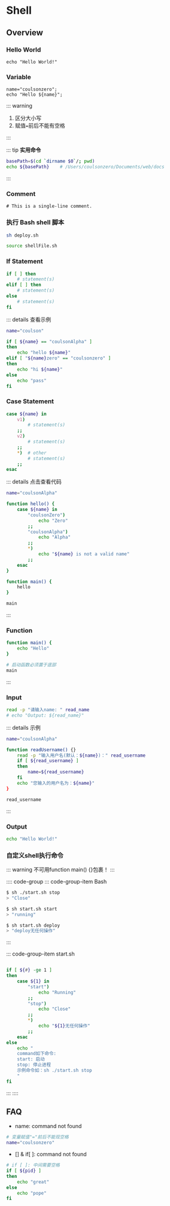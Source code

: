 # Shell

## Overview

### Hello World

```shell
echo "Hello World!"
```

### Variable

```shell
name="coulsonzero";
echo "Hello ${name}";
```

::: warning

1. 区分大小写
2. 赋值`=`前后不能有空格

:::

::: tip
**实用命令**

```sh
basePath=$(cd `dirname $0`/; pwd)
echo ${basePath}    # /Users/coulsonzero/Documents/web/docs
```

:::
### Comment

```shell
# This is a single-line comment.
```

### 执行 Bash shell 脚本

```sh
sh deploy.sh
```

```sh
source shellFile.sh
```

### If Statement

```sh
if [ ] then
    # statement(s)
elif [ ] then
    # statement(s)
else
    # statement(s)
fi
```

::: details 查看示例

```sh
name="coulson"

if [ ${name} == "coulsonAlpha" ]
then
    echo "hello ${name}"
elif [ "${name}zero" == "coulsonzero" ]
then
    echo "hi ${name}"
else
    echo "pass"
fi
```

### Case Statement

```sh
case ${name} in
    v1)
        # statement(s)
    ;;
    v2)
        # statement(s)
    ;;
    *)  # other
        # statement(s)
    ;;
esac
```

::: details 点击查看代码

```sh
name="coulsonAlpha"

function hello() {
    case ${name} in
        "coulsonZero")
            echo "Zero"
        ;;
        "coulsonAlpha")
            echo "Alpha"
        ;;
        *)
            echo "${name} is not a valid name"
        ;;
    esac
}

function main() {
    hello
}

main
```

:::

### Function

```sh
function main() {
    echo "Hello"
}

# 启动函数必须置于底部
main
```

:::

### Input

```sh
read -p "请输入name: " read_name
# echo "Output: ${read_name}"
```

::: details 示例

```sh
name="coulsonAlpha"

function readUsername() {}
    read -p "输入用户名(默认：${name})：" read_username
    if [ ${read_username} ]
    then
        name=${read_username}
    fi
    echo "您输入的用户名为：${name}"
}

read_username
```

:::

### Output

```sh
echo "Hello World!"
```

### 自定义shell执行命令

::: warning
不可用function main() {}包裹！
:::

:::: code-group
::: code-group-item Bash

```sh
$ sh ./start.sh stop
> "Close"

$ sh start.sh start
> "running"

$ sh start.sh deploy
> "deploy无任何操作"
```

:::

::: code-group-item start.sh

```sh

if [ ${#} -ge 1 ]
then
    case ${1} in
        "start")
            echo "Running"
        ;;
        "stop")
            echo "Close"
        ;;
        *)
            echo "${1}无任何操作"
        ;;
    esac
else
    echo "
    command如下命令:
    start: 启动
    stop: 停止进程
    示例命令如：sh ./start.sh stop
    "
fi
```

:::
::::

## FAQ

- name: command not found

```sh
# 变量赋值"="前后不能现空格
name="coulsonzero"
```

- [] & if[ ]: command not found

```sh
# if [ ]: 中间需要空格
if [ ${pid} ]
then
    echo "great"
else
    echo "pope"
fi
```
